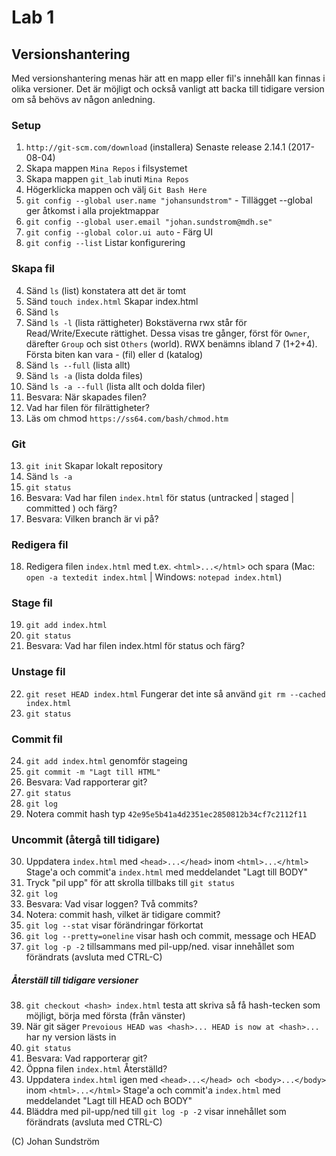 # Lab 1

## Versionshantering
Med versionshantering menas här att en mapp eller fil's innehåll kan finnas i olika versioner. Det är möjligt och också vanligt att backa till tidigare version om så behövs av någon anledning. 

### Setup
1. ```http://git-scm.com/download``` (installera) Senaste release 2.14.1 (2017-08-04)
2. Skapa mappen ```Mina Repos``` i filsystemet
2. Skapa mappen ```git_lab``` inuti ```Mina Repos```
3. Högerklicka mappen och välj ```Git Bash Here```
3. ```git config --global user.name "johansundstrom"``` - Tillägget --global ger 
åtkomst i alla projektmappar
3. ```git config --global user.email "johan.sundstrom@mdh.se"```
3. ```git config --global color.ui auto``` - Färg UI
3. ```git config --list``` Listar konfigurering

### Skapa fil
4. Sänd ```ls``` (list) konstatera att det är tomt
4. Sänd ```touch index.html``` Skapar index.html
5. Sänd ```ls```
6. Sänd ```ls -l``` (lista rättigheter)
Bokstäverna rwx står för Read/Write/Execute rättighet. Dessa visas tre gånger, först för ```Owner```, därefter ```Group``` och sist ```Others``` (world). RWX benämns ibland 7 (1+2+4). Första biten kan vara - (fil) eller d (katalog)
6. Sänd ```ls --full``` (lista allt)
6. Sänd ```ls -a``` (lista dolda files)
6. Sänd ```ls -a --full``` (lista allt och dolda filer)
7. Besvara: När skapades filen?
8. Vad har filen för filrättigheter?
2. Läs om chmod ```https://ss64.com/bash/chmod.htm```
### Git
13. ```git init``` Skapar lokalt repository
6. Sänd ```ls -a``` 
3. ```git status```
3. Besvara: Vad har filen ```index.html``` för status (untracked | staged | committed ) och färg?
4. Besvara: Vilken branch är vi på?
### Redigera fil
18. Redigera filen ```index.html``` med t.ex. ```<html>...</html>``` och spara (Mac: ```open -a textedit index.html``` | Windows: ```notepad index.html```)
### Stage fil
19. ```git add index.html```
3. ```git status```
3. Besvara: Vad har filen index.html för status och färg?
### Unstage fil
22. ```git reset HEAD index.html``` Fungerar det inte så använd ```git rm --cached index.html```
3. ```git status```
### Commit fil
24. ```git add index.html``` genomför stageing
3. ```git commit -m "Lagt till HTML"```
3. Besvara: Vad rapporterar git?
3. ```git status```
3. ```git log```
3. Notera commit hash typ  `42e95e5b41a4d2351ec2850812b34cf7c2112f11`

### Uncommit (återgå till tidigare)
30. Uppdatera ```index.html``` med ```<head>...</head>``` inom ```<html>...</html>```
Stage'a och commit'a ```index.html``` med meddelandet "Lagt till BODY"
3. Tryck "pil upp" för att skrolla tillbaks till ```git status```
2. ```git log```
2. Besvara: Vad visar loggen? Två commits?
2. Notera: commit hash, vilket är tidigare commit? 
2. ```git log --stat``` visar förändringar förkortat
2. ```git log --pretty=oneline``` visar hash och commit, message och HEAD
2. ```git log -p -2``` tillsammans med pil-upp/ned. visar innehållet som förändrats (avsluta med CTRL-C)
##### Återställ till  tidigare versioner
38. ```git checkout <hash> index.html``` testa att skriva så få hash-tecken som möjligt, börja med första (från vänster)
39. När git säger ```Prevoious HEAD was <hash>... HEAD is now at <hash>...``` har ny version lästs in
3. ```git status```
3. Besvara: Vad rapporterar git?
3. Öppna filen ```index.html``` Återställd?
31. Uppdatera ```index.html``` igen med ```<head>...</head> och <body>...</body>``` inom ```<html>...</html>```
Stage'a och commit'a ```index.html``` med meddelandet "Lagt till HEAD och BODY"
2. Bläddra med pil-upp/ned till ```git log -p -2```  visar innehållet som förändrats (avsluta med CTRL-C)

(C) Johan Sundström
